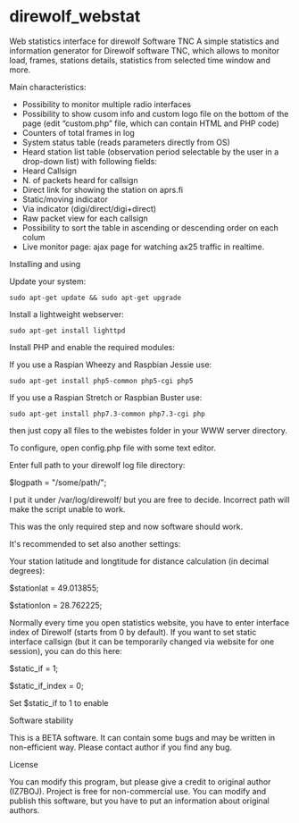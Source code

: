 # direwolf_webstat
Web statistics interface for direwolf Software TNC
A simple statistics and information generator for Direwolf software TNC, which allows to monitor load, frames, stations details, statistics from selected time window and more.

Main characteristics:
- Possibility to monitor multiple radio interfaces
- Possibility to show cusom info and custom logo file on the bottom of the page (edit “custom.php” file, which can contain HTML and PHP code)
- Counters of total frames in log
- System status table (reads parameters directly from OS)
- Heard station list table (observation period selectable by the user in a drop-down list) with following fields:
- Heard Callsign
- N. of packets heard for callsign
- Direct link for showing the station on aprs.fi
- Static/moving indicator
- Via indicator (digi/direct/digi+direct)
- Raw packet view for each callsign
- Possibility to sort the table in ascending or descending order on each colum
- Live monitor page: ajax page for watching ax25 traffic in realtime.

Installing and using

Update your system:

    sudo apt-get update && sudo apt-get upgrade

Install a lightweight webserver:

    sudo apt-get install lighttpd

Install PHP and enable the required modules:

If you use a Raspian Wheezy and Raspbian Jessie use:

    sudo apt-get install php5-common php5-cgi php5

If you use a Raspian Stretch or Raspbian Buster use:

    sudo apt-get install php7.3-common php7.3-cgi php

then just copy all files to the webistes folder in your WWW server directory.


To configure, open config.php file with some text editor.

Enter full path to your direwolf log file directory:

$logpath = "/some/path/";

I put it under /var/log/direwolf/ but you are free to decide. Incorrect path will make the script unable to work.

This was the only required step and now software should work.

It's recommended to set also another settings:

Your station latitude and longtitude for distance calculation (in decimal degrees):

$stationlat = 49.013855;

$stationlon = 28.762225;

Normally every time you open statistics website, you have to enter interface index of Direwolf (starts from 0 by default). 
If you want to set static interface callsign (but it can be temporarily changed via website for one session), you can do this here:

$static_if = 1;

$static_if_index = 0;


Set $static_if to 1 to enable

Software stability

This is a BETA software. It can contain some bugs and may be written in non-efficient way. Please contact author if you find any bug.

License

You can modify this program, but please give a credit to original author (IZ7BOJ).
Project is free for non-commercial use. You can modify and publish this software, but you have to put an information about original authors.
